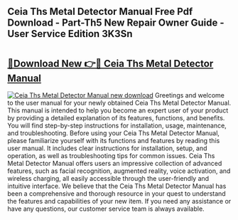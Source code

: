 ## Ceia Ths Metal Detector Manual Free Pdf Download - Part-Th5 New Repair Owner Guide - User Service Edition 3K3Sn

# <h2><a href="http://bc36408.oget.top/?id=Ceia+Ths+Metal+Detector+Manual">🔗Download New 👉🔴 Ceia Ths Metal Detector Manual</a></h2>

[![Ceia Ths Metal Detector Manual new download](https://i.imgur.com/5g1atiW.png)](http://bc36408.oget.top/?id=Ceia+Ths+Metal+Detector+Manual)
Greetings and welcome to the user manual for your newly obtained Ceia Ths Metal Detector Manual. This manual is intended to help you become an expert user of your product by providing a detailed explanation of its features, functions, and benefits. You will find step-by-step instructions for installation, usage, maintenance, and troubleshooting. Before using your Ceia Ths Metal Detector Manual, please familiarize yourself with its functions and features by reading this user manual. It includes clear instructions for installation, setup, and operation, as well as troubleshooting tips for common issues. Ceia Ths Metal Detector Manual offers users an impressive collection of advanced features, such as facial recognition, augmented reality, voice activation, and wireless charging, all easily accessible through the user-friendly and intuitive interface. We believe that the Ceia Ths Metal Detector Manual has been a comprehensive and thorough resource in your quest to understand the features and capabilities of your new item. If you need any assistance or have any questions, our customer service team is always available.
